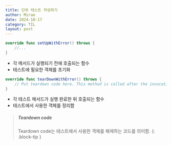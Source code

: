 ```yaml
---
title: 단위 테스트 작성하기
author: Mirae
date: 2024-10-17
category: TIL 
layout: post
---
```


```swift
override func setUpWithError() throws {
    //...
}
```
- 각 메서드가 실행되기 전에 호출되는 함수
- 테스트에 필요한 객체를 초기화

```swift
override func tearDownWithError() throws {
    // Put teardown code here. This method is called after the invocation of each test method in the class.
}
```
- 각 테스트 메서드가 실행 완료한 뒤 호출되는 함수
- 테스트에서 사용한 객체를 정리함

> ##### Teardown code
>
> Teardown code는 테스트에서 사용한 객체를 해제하는 코드를 의미함.
{: .block-tip }


